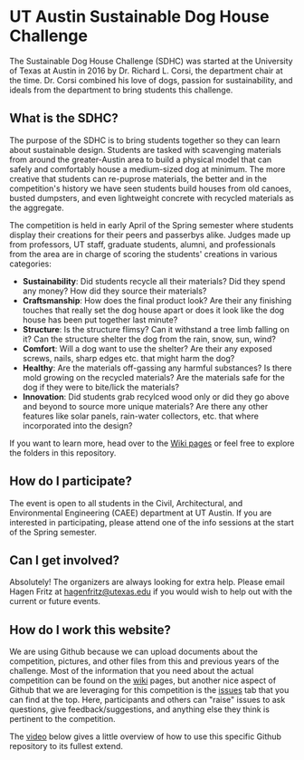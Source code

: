 # UT Austin Sustainable Dog House Challenge
The Sustainable Dog House Challenge (SDHC) was started at the University of Texas at Austin in 2016 by Dr. Richard L. Corsi, the department chair at the time. Dr. Corsi combined his love of dogs, passion for sustainability, and ideals from the department to bring students this challenge.

## What is the SDHC?
The purpose of the SDHC is to bring students together so they can learn about sustainable design. Students are tasked with scavenging materials from around the greater-Austin area to build a physical model that can safely and comfortably house a medium-sized dog at minimum. The more creative that students can re-puprose materials, the better and in the competition's history we have seen students build houses from old canoes, busted dumpsters, and even lightweight concrete with recycled materials as the aggregate. 

The competition is held in early April of the Spring semester where students display their creations for their peers and passerbys alike. Judges made up from professors, UT staff, graduate students, alumni, and professionals from the area are in charge of scoring the students' creations in various categories:

- **Sustainability**: Did students recycle all their materials? Did they spend any money? How did they source their materials?
- **Craftsmanship**: How does the final product look? Are their any finishing touches that really set the dog house apart or does it look like the dog house has been put together last minute?
- **Structure**: Is the structure flimsy? Can it withstand a tree limb falling on it? Can the structure shelter the dog from the rain, snow, sun, wind? 
- **Comfort**: Will a dog want to use the shelter? Are their any exposed screws, nails, sharp edges etc. that might harm the dog? 
- **Healthy**: Are the materials off-gassing any harmful substances? Is there mold growing on the recycled materials? Are the materials safe for the dog if they were to bite/lick the materials?
- **Innovation**: Did students grab recylced wood only or did they go above and beyond to source more unique materials? Are there any other features like solar panels, rain-water collectors, etc. that where incorporated into the design?

If you want to learn more, head over to the [Wiki pages](https://github.com/intelligent-environments-lab/sustainable-dog-house-challenge/wiki) or feel free to explore the folders in this repository. 

## How do I participate?
The event is open to all students in the Civil, Architectural, and Environmental Engineering (CAEE) department at UT Austin. If you are interested in participating, please attend one of the info sessions at the start of the Spring semester. 

## Can I get involved?
Absolutely! The organizers are always looking for extra help. Please email Hagen Fritz at hagenfritz@utexas.edu if you would wish to help out with the current or future events.

## How do I work this website?
We are using Github because we can upload documents about the competition, pictures, and other files from this and previous years of the challenge. Most of the information that you need about the actual competition can be found on the [wiki](https://github.com/intelligent-environments-lab/sustainable-dog-house-challenge/wiki) pages, but another nice aspect of Github that we are leveraging for this competition is the [issues](https://github.com/intelligent-environments-lab/sustainable-dog-house-challenge/issues) tab that you can find at the top. Here, participants and others can "raise" issues to ask questions, give feedback/suggestions, and anything else they think is pertinent to the competition.

The [video]() below gives a little overview of how to use this specific Github repository to its fullest extend.
